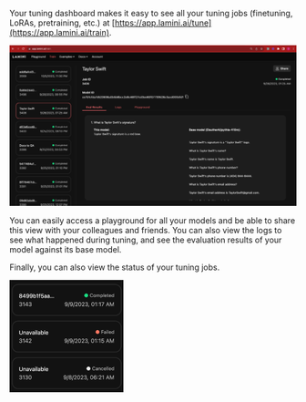 Your tuning dashboard makes it easy to see all your tuning jobs (finetuning, LoRAs, pretraining, etc.) at [https://app.lamini.ai/tune](https://app.lamini.ai/train).


![Tuning Dashboard](../assets/dashboard.png)

You can easily access a playground for all your models and be able to share this view with your colleagues and friends. You can also view the logs to see what happened during tuning, and see the evaluation results of your model against its base model.

Finally, you can also view the status of your tuning jobs.

<img src="/assets/training_status.png" alt="Tuning Status" width="200" text-align="center">
